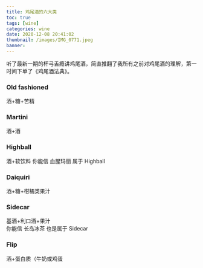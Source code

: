 ```yaml
---
title: 鸡尾酒的六大类
toc: true
tags: [wine]
categories: wine
date: 2020-12-08 20:41:02
thumbnail: /images/IMG_0771.jpeg
banner: 
---
```

听了最新一期的杯弓舌瘾讲鸡尾酒，简直推翻了我所有之前对鸡尾酒的理解，第一时间下单了《鸡尾酒法典》。
<!--more-->


### Old fashioned 
酒+糖+苦精

### Martini 
酒+酒

### Highball 
酒+软饮料
你能信 血腥玛丽 属于 Highball

### Daiquiri 
酒+糖+柑橘类果汁

### Sidecar 
基酒+利口酒+果汁  
你能信 长岛冰茶 也是属于 Sidecar


### Flip 
酒+蛋白质（牛奶或鸡蛋